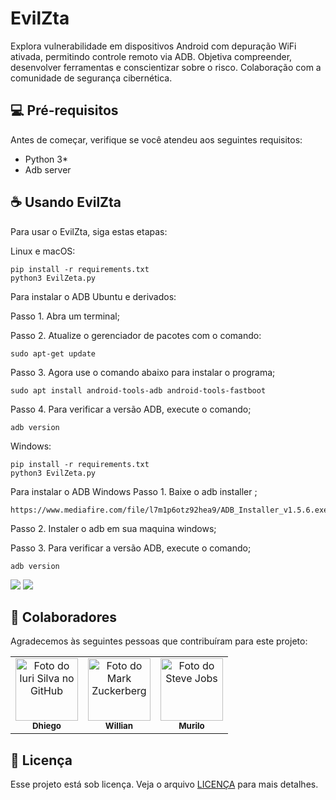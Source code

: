 # EvilZta
Explora vulnerabilidade em dispositivos Android com depuração WiFi ativada, permitindo controle remoto via ADB. Objetiva compreender, desenvolver ferramentas e conscientizar sobre o risco. Colaboração com a comunidade de segurança cibernética.





## 💻 Pré-requisitos

Antes de começar, verifique se você atendeu aos seguintes requisitos:

- Python 3*
- Adb server 


## ☕ Usando EvilZta

Para usar o EvilZta, siga estas etapas:

Linux e macOS:

```
pip install -r requirements.txt
python3 EvilZeta.py
```
Para instalar o ADB Ubuntu e derivados:

Passo 1. Abra um terminal;

Passo 2. Atualize o gerenciador de pacotes com o comando:
```
sudo apt-get update
```

Passo 3. Agora use o comando abaixo para instalar o programa;
```
sudo apt install android-tools-adb android-tools-fastboot
```

Passo 4. Para verificar a versão ADB, execute o comando;
```
adb version

```

Windows:

```
pip install -r requirements.txt
python3 EvilZeta.py
```
Para instalar o ADB Windows
Passo 1. Baixe o adb installer ;
```
https://www.mediafire.com/file/l7m1p6otz92hea9/ADB_Installer_v1.5.6.exe/file
```
Passo 2. Instaler o adb em sua maquina windows;

Passo 3. Para verificar a versão ADB, execute o comando;
```
adb version
```


<img src="https://github.com/DHGBR/EvilZta/blob/main/001.png">

<img src="https://github.com/DHGBR/EvilZta/blob/main/002.png">

## 🤝 Colaboradores

Agradecemos às seguintes pessoas que contribuíram para este projeto:

<table>
  <tr>
    <td align="center">
      <a href="https://www.linkedin.com/feed/" title="Linkedin">
        <img src="https://avatars3.githubusercontent.com/u/31936044" width="100px;" alt="Foto do Iuri Silva no GitHub"/><br>
        <sub>
          <b>Dhiego</b>
        </sub>
      </a>
    </td>
    <td align="center">
      <a href="https://github.com/Willian-2-0-0-1" title="GitHub">
        <img src="https://avatars.githubusercontent.com/u/39037497?v=4" width="100px;" alt="Foto do Mark Zuckerberg"/><br>
        <sub>
          <b>Willian</b>
        </sub>
      </a>
    </td>
    <td align="center">
      <a href="#" title="#">
        <img src="https://wallpapercave.com/wp/wp5936399.jpg" width="100px;" alt="Foto do Steve Jobs"/><br>
        <sub>
          <b>Murilo</b>
        </sub>
      </a>
    </td>
  </tr>
</table>

<!-- ## 😄 Seja um dos contribuidores

Quer fazer parte desse projeto? Clique [AQUI](CONTRIBUTING.md) e leia como contribuir. -->

## 📝 Licença

Esse projeto está sob licença. Veja o arquivo [LICENÇA](LICENSE.md) para mais detalhes.